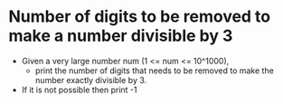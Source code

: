 # Number of digits to be removed to make a number divisible by 3

* Given a very large number num (1 <= num <= 10^1000),
  * print the number of digits that needs to be removed to make the number exactly divisible by 3.
* If it is not possible then print -1
